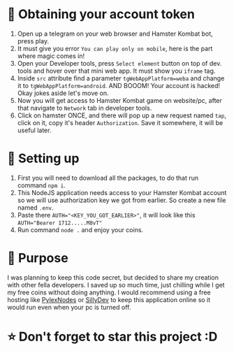 # 🔐 Obtaining your account token
1. Open up a telegram on your web browser and Hamster Kombat bot, press play.
2. It must give you error `You can play only on mobile`, here is the part where magic comes in!
3. Open your Developer tools, press `Select element` button on top of dev. tools and hover over that mini web app. It must show you `iframe` tag.
4. Inside `src` attribute find a parameter `tgWebAppPlatform=weba` and change it to `tgWebAppPlatform=android`. AND BOOOM! Your account is hacked! Okay jokes aside let's move on.
5. Now you will get access to Hamster Kombat game on website/pc, after that navigate to `Network` tab in developer tools.
6. Click on hamster ONCE, and there will pop up a new request named `tap`, click on it, copy it's header `Authorization`. Save it somewhere, it will be useful later.

# 🧭 Setting up
1. First you will need to download all the packages, to do that run command `npm i`.
2. This NodeJS application needs access to your Hamster Kombat account so we will use authorization key we got from earlier. So create a new file named `.env`.
3. Paste there `AUTH="<KEY_YOU_GOT_EARLIER>"`, it will look like this `AUTH="Bearer 1712.....M8vT"`
4. Run command `node .` and enjoy your coins.

# 🤔 Purpose
I was planning to keep this code secret, but decided to share my creation with other fella developers. I saved up so much time, just chilling while I get my free coins without doing anything. I would recommend using a free hosting like [PylexNodes](https://pylexnodes.net/) or [SillyDev](https://sillydevelopment.co.uk/) to keep this application online so it would run even when your pc is turned off.

# ⭐ Don't forget to star this project :D
